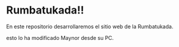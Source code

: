 Rumbatukada!!
=============

En este repositorio desarrollaremos el sitio web de la Rumbatukada.

esto lo ha modificado Maynor desde su PC.
